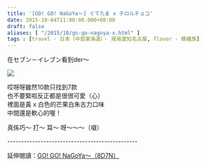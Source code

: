 ```yaml
---
title: '[GO! GO! NaGoYa～] ぐてたま x チロルチョコ'
date: 2015-10-04T11:00:00.000+08:00
draft: false
aliases: [ "/2015/10/go-go-nagoya-x.html" ]
tags : [travel - 日本（中部東海道）・ 尾張愛知名古屋, flavor - 螞蟻族]
---
```


在セブン－イレブン看到der～  

![](/images/tirolgudetama.jpg)

哎呀呀雖然10款只找到7款  
也不要緊啦反正都是很很可愛（心）  
裡面是黃 x 白色的芒果白朱古力口味  
中間還是軟心的喔！  
  
真係巧～ 打～ 耳～ 呀～～～（啜）  
  
\-----------------------------------------------  
  
延伸閱讀：[GO! GO! NaGoYa～（8D7N）](https://hidie.net/nagoya8d7n/)
